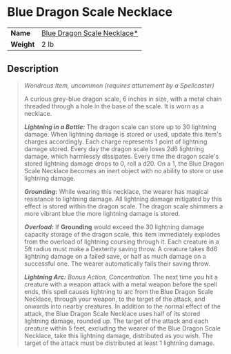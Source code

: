 # Blue Dragon Scale Necklace

| | |
| --- | --- |
| **Name** | [Blue Dragon Scale Necklace*](https://www.dndbeyond.com/magic-items/2912007-blue-dragon-scale-necklace) | item.2
| **Weight** | 2 lb |

## Description

> *Wondrous Item, uncommon (requires attunement by a Spellcaster)*
>
> A curious grey-blue dragon scale, 6 inches in size, with a metal chain threaded through a hole in the base of the scale. It is worn as a necklace.
>
> ***Lightning in a Bottle:*** The dragon scale can store up to 30 lightning damage. When lightning damage is stored or used, update this item's charges accordingly. Each charge represents 1 point of lightning damage stored. Every day the dragon scale loses 2d6 lightning damage, which harmlessly dissipates. Every time the dragon scale's stored lightning damage drops to 0, roll a d20. On a 1, the Blue Dragon Scale Necklace becomes an inert object with no ability to store or use lightning damage.
>
> ***Grounding:*** While wearing this necklace, the wearer has magical resistance to lightning damage. All lightning damage mitigated by this effect is stored within the dragon scale. The dragon scale shimmers a more vibrant blue the more lightning damage is stored.
>
> ***Overload:*** If **Grounding** would exceed the 30 lightning damage capacity storage of the dragon scale, this item immediately explodes from the overload of lightning coursing through it. Each creature in a 5ft radius must make a Dexterity saving throw. A creature takes 8d6 lightning damage on a failed save, or half as much damage on a successful one. The wearer automatically fails their saving throw.
>
> ***Lightning Arc:*** *Bonus Action, Concentration.* The next time you hit a creature with a weapon attack with a metal weapon before the spell ends, this spell causes lightning to arc from the Blue Dragon Scale Necklace, through your weapon, to the target of the attack, and onwards into nearby creatures. In addition to the normal effect of the attack, the Blue Dragon Scale Necklace uses half of its stored lightning damage, rounded up. The target of the attack and each creature within 5 feet, excluding the wearer of the Blue Dragon Scale Necklace, take this lightning damage, distributed as you wish. The target of the attack must be distributed at least 1 lightning damage.
